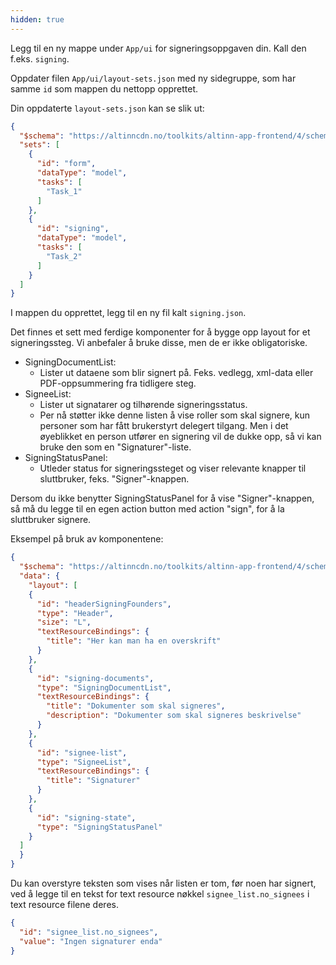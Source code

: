 ```yaml
---
hidden: true
---
```


Legg til en ny mappe under `App/ui` for signeringsoppgaven din. Kall den f.eks. `signing`.

Oppdater filen `App/ui/layout-sets.json` med ny sidegruppe, som har samme `id` som mappen du nettopp opprettet.

Din oppdaterte `layout-sets.json` kan se slik ut:

  ```json
  {
    "$schema": "https://altinncdn.no/toolkits/altinn-app-frontend/4/schemas/json/layout/layout-sets.schema.v1.json",
    "sets": [
      {
        "id": "form",
        "dataType": "model",
        "tasks": [
          "Task_1"
        ]
      },
      {
        "id": "signing",
        "dataType": "model",
        "tasks": [
          "Task_2"
        ]
      }
    ]
  }
  ``` 

I mappen du opprettet, legg til en ny fil kalt `signing.json`.

Det finnes et sett med ferdige komponenter for å bygge opp layout for et signeringssteg. Vi anbefaler å bruke disse, men de er ikke obligatoriske.

- SigningDocumentList:
  - Lister ut dataene som blir signert på. Feks. vedlegg, xml-data eller PDF-oppsummering fra tidligere steg.
- SigneeList:
  - Lister ut signatarer og tilhørende signeringsstatus. 
  - Per nå støtter ikke denne listen å vise roller som skal signere, kun personer som har fått brukerstyrt delegert tilgang. Men i det øyeblikket en person utfører en signering vil de dukke opp, så vi kan bruke den som en "Signaturer"-liste.
- SigningStatusPanel: 
  - Utleder status for signeringssteget og viser relevante knapper til sluttbruker, feks. "Signer"-knappen.

Dersom du ikke benytter SigningStatusPanel for å vise "Signer"-knappen, så må du legge til en egen action button med action "sign", for å la sluttbruker signere.

Eksempel på bruk av komponentene:

```json
{
  "$schema": "https://altinncdn.no/toolkits/altinn-app-frontend/4/schemas/json/layout/layout.schema.v1.json",
  "data": {
    "layout": [
    {
      "id": "headerSigningFounders",
      "type": "Header",
      "size": "L",
      "textResourceBindings": {
        "title": "Her kan man ha en overskrift"
      }
    },
    {
      "id": "signing-documents",
      "type": "SigningDocumentList",
      "textResourceBindings": {
        "title": "Dokumenter som skal signeres",
        "description": "Dokumenter som skal signeres beskrivelse"
      }
    },
    {
      "id": "signee-list",
      "type": "SigneeList",
      "textResourceBindings": {
        "title": "Signaturer"
      }
    },
    {
      "id": "signing-state",
      "type": "SigningStatusPanel"
    }
  ]
  }
}
```

Du kan overstyre teksten som vises når listen er tom, før noen har signert, ved å legge til en tekst for text resource nøkkel `signee_list.no_signees` i text resource filene deres.
```json
{
  "id": "signee_list.no_signees",
  "value": "Ingen signaturer enda"
}
```